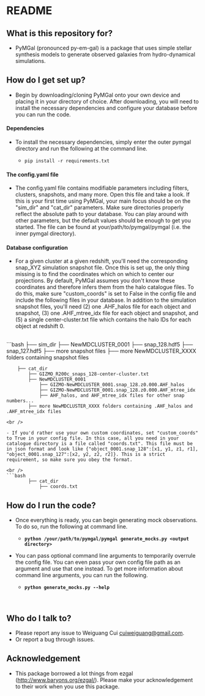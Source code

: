 # README


## What is this repository for?

* PyMGal (pronounced py-em-gal) is a package that uses simple stellar synthesis models to generate observed galaxies from hydro-dynamical simulations.

## How do I get set up?

* Begin by downloading/cloning PyMGal onto your own device and placing it in your directory of choice. After downloading, you will need to install the necessary dependencies and configure your database before you can run the code.

#### Dependencies 

* To install the necessary dependencies, simply enter the outer pymgal directory and run the following at the command line.

    * `pip install -r requirements.txt`


#### The config.yaml file

* The config.yaml file contains modifiable parameters including filters, clusters, snapshots, and many more. Open this file and take a look. If this is your first time using PyMGal, your main focus should be on the "sim_dir" and "cat_dir" parameters. Make sure directories properly reflect the absolute path to your database. You can play around with other parameters, but the default values should be enough to get you started. The file can be found at your/path/to/pymgal/pymgal (i.e. the inner pymgal directory). 



#### Database configuration


- For a given cluster at a given redshift, you'll need the corresponding snap_XYZ simulation snapshot file. Once this is set up, the only thing missing is to find the coordinates which on which to center our projections. By default, PyMGal assumes you don't know these coordinates and therefore infers them from the halo catalogue files. To do this, make sure "custom_coords" is set to False in the config file and include the following files in your database. In addition to the simulation snapshot files, you'll need (2) one .AHF_halos file for each object and snapshot, (3) one .AHF_mtree_idx file for each object and snapshot, and (5) a single center-cluster.txt file which contains the halo IDs for each object at redshift 0.

<br />
```bash    
         ├── sim_dir
            ├── NewMDCLUSTER_0001
                ├── snap_128.hdf5
                ├── snap_127.hdf5
                ├── more snapshot files 
            ├── more NewMDCLUSTER_XXXX folders containing snapshot files
        
        ├── cat_dir 
            ├── GIZMO_R200c_snaps_128-center-cluster.txt
            ├── NewMDCLUSTER_0001
                ├── GIZMO-NewMDCLUSTER_0001.snap_128.z0.000.AHF_halos
                ├── GIZMO-NewMDCLUSTER_0001.snap_128.z0.000.AHF_mtree_idx
                ├── AHF_halos, and AHF_mtree_idx files for other snap numbers...
            ├── more NewMDCLUSTER_XXXX folders containing .AHF_halos and .AHF_mtree_idx files
               
```
<br />

- If you'd rather use your own custom coordinates, set "custom_coords" to True in your config file. In this case, all you need in your catalogue directory is a file called "coords.txt". This file must be in json format and look like {"object_0001.snap_128":[x1, y1, z1, r1], "object_0001.snap_127":[x2, y2, z2, r2]}. This is a strict requirement, so make sure you obey the format.

<br />
```bash  
        ├── cat_dir 
            ├── coords.txt
```



## How do I run the code?

* Once everything is ready, you can begin generating mock observations. To do so, run the following at command line.

    *  **`python /your/path/to/pymgal/pymgal generate_mocks.py <output directory>`**


* You can pass optional command line arguments to temporarily overrule the config file. You can even pass your own config file path as an argument and use that one instead.  To get more information about command line arguments, you can run the following. <br>

    * **`python generate_mocks.py --help`**
<br />

## Who do I talk to?

*   Please report any issue to Weiguang Cui cuiweiguang@gmail.com.
*   Or report a bug through issues.

## Acknowledgement

*  This package borrowed a lot things from ezgal (<http://www.baryons.org/ezgal/>). Please make your acknowledgement to their work when you use this package.
